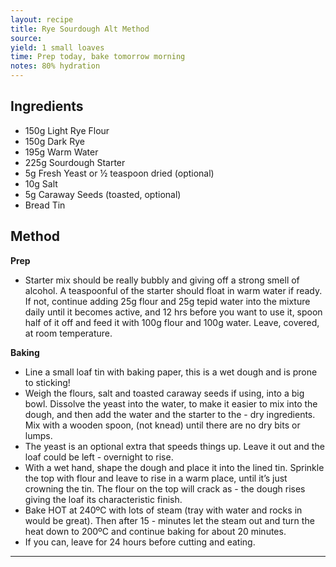 ```yaml
---
layout: recipe
title: Rye Sourdough Alt Method
source: 
yield: 1 small loaves
time: Prep today, bake tomorrow morning
notes: 80% hydration
---
```


## Ingredients

- 150g Light Rye Flour
- 150g Dark Rye
- 195g Warm Water
- 225g Sourdough Starter
- 5g Fresh Yeast or ½ teaspoon dried (optional)
- 10g Salt
- 5g Caraway Seeds (toasted, optional)
- Bread Tin


## Method

**Prep**
- Starter mix should be really bubbly and giving off a strong smell of alcohol. A teaspoonful of the starter should float in warm water if ready. If not, continue adding 25g flour and 25g tepid water into the mixture daily until it becomes active, and 12 hrs before you want to use it, spoon half of it off and feed it with 100g flour and 100g water. Leave, covered, at room temperature.

**Baking**

- Line a small loaf tin with baking paper, this is a wet dough and is prone to sticking!
- Weigh the flours, salt and toasted caraway seeds if using, into a big bowl. Dissolve the yeast into the water, to make it easier to mix into the dough, and then add the water and the starter to the - dry ingredients. Mix with a wooden spoon, (not knead) until there are no dry bits or lumps.
- The yeast is an optional extra that speeds things up. Leave it out and the loaf could be left - overnight to rise.
- With a wet hand, shape the dough and place it into the lined tin. Sprinkle the top with flour and leave to rise in a warm place, until it’s just crowning the tin. The flour on the top will crack as - the dough rises giving the loaf its characteristic finish.
- Bake HOT at 240ºC with lots of steam (tray with water and rocks in would be great). Then after 15 - minutes let the steam out and turn the heat down to 200ºC and continue baking for about 20 minutes.
- If you can, leave for 24 hours before cutting and eating.

---
